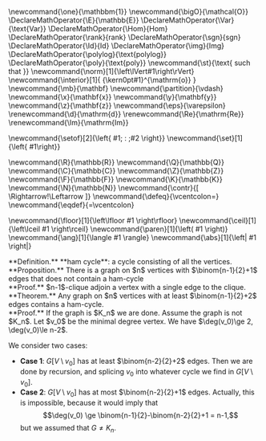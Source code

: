 \newcommand{\one}{\mathbbm{1}}
\newcommand{\bigO}{\mathcal{O}}
\DeclareMathOperator{\E}{\mathbb{E}}
\DeclareMathOperator{\Var}{\text{Var}}
\DeclareMathOperator{\Hom}{Hom}
\DeclareMathOperator{\rank}{rank}
\DeclareMathOperator{\sgn}{sgn}
\DeclareMathOperator{\Id}{Id}
\DeclareMathOperator{\img}{Img}
\DeclareMathOperator{\polylog}{\text{polylog}}
\DeclareMathOperator{\poly}{\text{poly}}
\newcommand{\st}{\text{ such that }}
\newcommand{\norm}[1]{\left\lVert#1\right\rVert}
\newcommand{\interior}[1]{ {\kern0pt#1}^{\mathrm{o}} }
\newcommand{\mb}{\mathbf}
\newcommand{\partition}{\vdash}
\newcommand{\x}{\mathbf{x}}
\newcommand{\y}{\mathbf{y}}
\newcommand{\z}{\mathbf{z}}
\newcommand{\eps}{\varepsilon}
\renewcommand{\d}{\mathrm{d}}
\renewcommand{\Re}{\mathrm{Re}}
\renewcommand{\Im}{\mathrm{Im}}

\newcommand{\setof}[2]{\left\{ #1\; : \;#2 \right\}}
\newcommand{\set}[1]{\left\{ #1\right\}}

\newcommand{\R}{\mathbb{R}}
\newcommand{\Q}{\mathbb{Q}}
\newcommand{\C}{\mathbb{C}}
\newcommand{\Z}{\mathbb{Z}}
\newcommand{\F}{\mathbb{F}}
\newcommand{\K}{\mathbb{K}}
\newcommand{\N}{\mathbb{N}}
\newcommand{\contr}{\[ \Rightarrow\!\Leftarrow \]}
\newcommand{\defeq}{\vcentcolon=}
\newcommand{\eqdef}{=\vcentcolon}

\newcommand{\floor}[1]{\left\lfloor #1 \right\rfloor}
\newcommand{\ceil}[1]{\left\lceil #1 \right\rceil}
\newcommand{\paren}[1]{\left( #1 \right)}
\newcommand{\ang}[1]{\langle #1 \rangle}
\newcommand{\abs}[1]{\left| #1 \right|}


<div class="defn envbox">**Definition.**
**ham cycle**: a cycle consisting of all the vertices.
</div>

<div class="prop envbox">**Proposition.**
There is a graph on $n$ vertices with $\binom{n-1}{2}+1$ edges that does not contain a ham-cycle
</div>
<div class="pf envbox">**Proof.**
$n-1$-clique adjoin a vertex with a single edge to the clique. 
</div>

<div class="thm envbox">**Theorem.**
Any graph on $n$ vertices with at least $\binom{n-1}{2}+2$ edges
contains a ham-cycle.
</div>
<div class="pf envbox">**Proof.**
If the graph is $K_n$ we are done. Assume the graph is not $K_n$.
Let $v_0$ be the minimal degree vertex.
We have $\deg(v_0)\ge 2, \deg(v_0)\le n-2$.

We consider two cases:
- **Case 1**: $G[V\setminus v_0]$ has at least $\binom{n-2}{2}+2$
    edges. 
    Then we are done by recursion, and splicing  $v_0$ into whatever
    cycle we find in $G[V\setminus v_0]$.
- **Case 2**: $G[V\setminus v_0]$ has at most $\binom{n-2}{2}+1$ 
  edges.
  Actually, this is impossible, because it would imply that
  $$\deg(v_0) \ge \binom{n-1}{2}-\binom{n-2}{2}+1 = n-1,$$
  but we assumed that $G\neq K_n$.
</div>


